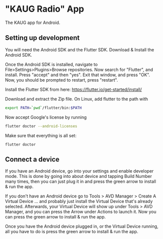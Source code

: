 # "KAUG Radio" App
The KAUG app for Android.

## Setting up development
You will need the Android SDK and the Flutter SDK.  Download & Install the Android SDK.

Once the Android SDK is installed, navigate to File>Settings>Plugins>Browse repositories.  Now search for "Flutter", and install.  Press "accept" and then "yes".  Exit that window, and press "OK".  Now, you should be prompted to restart, press "restart".

Install the Flutter SDK from here: https://flutter.io/get-started/install/

Download and extract the Zip file.  On Linux, add flutter to the path with
```bash
export PATH=`pwd`/flutter/bin:$PATH
```

Now accept Google's license by running
```bash
flutter doctor --android-licenses
```

Make sure that everything is all set:
```
flutter doctor
```

## Connect a device
If you have an Android device, go into your settings and enable developer mode.  This is done by going into about device and tapping Build Number many times, then you can just plug it in and press the green arrow to install & run the app.

If you don't have an Android device go to Tools > AVD Manager > Create A Virtual Device ... and probably just install the Virtual Device that's already selected.  Afterwards, your Virtual Device will show up under Tools > AVD Manager, and you can press the Arrow under Actions to launch it.  Now you can press the green arrow to install & run the app.

Once you have the Android device plugged in, or the Virtual Device running, all you have to do is press the green arrow to install & run the app.
